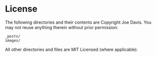# License

The following directories and their contents are Copyright Joe Davis. You may not reuse anything therein without prior permission:

	_posts/
	images/

All other directories and files are MIT Licensed (where applicable).